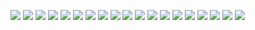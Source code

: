 ![](https://external-media.spacehey.net/media/swDQWEFsXqznYe7dw6pAQKBEvs27IKCB2S5YavRJGtJk=/https://64.media.tumblr.com/23637b18499c214186745d409dca75a2/tumblr_pcq63w0ki61xbgu08o2_100.pnj) ![](https://external-media.spacehey.net/media/sB3pcZGSgs9Fs3qm1DXu2m299szV7_dwffxBqQbDLNls=/https://64.media.tumblr.com/dcc006bc2618c3497b44daead52d3075/tumblr_pcq63w0ki61xbgu08o7_100.pnj) ![](https://wilardo.crd.co/assets/images/gallery08/5c4f1469.png?v=d19c95ca) ![](https://external-media.spacehey.net/media/ss4klgMvp-TK5lEZH-Y6eTEJ3C4YH8AGMIzQ8rHXGRGU=/https://64.media.tumblr.com/3d560fca0dd00cb296fc8bc195959083/tumblr_pcq63w0ki61xbgu08o1_100.pnj) ![](https://external-media.spacehey.net/media/sbZrT-UJMPu9383G3hoCVKaCrZwRia7PI7-XUBZZtHtk=/https://64.media.tumblr.com/7dbaf275cb3367cf6e49f7177044a9cd/tumblr_pcq63w0ki61xbgu08o6_100.pnj) ![](https://external-media.spacehey.net/media/sgGElfw20rO4GfL7_5Pl8xCez2xUZiGsanTCb0MWRRtQ=/https://images-wixmp-ed30a86b8c4ca887773594c2.wixmp.com/f/25e9a41d-5360-4e21-8e4f-f5a6e8dac4a2/dbqz7wg-d90c5d12-d853-446e-a1f1-7647d7e40ad0.png?token=eyJ0eXAiOiJKV1QiLCJhbGciOiJIUzI1NiJ9.eyJzdWIiOiJ1cm46YXBwOjdlMGQxODg5ODIyNjQzNzNhNWYwZDQxNWVhMGQyNmUwIiwiaXNzIjoidXJuOmFwcDo3ZTBkMTg4OTgyMjY0MzczYTVmMGQ0MTVlYTBkMjZlMCIsIm9iaiI6W1t7InBhdGgiOiJcL2ZcLzI1ZTlhNDFkLTUzNjAtNGUyMS04ZTRmLWY1YTZlOGRhYzRhMlwvZGJxejd3Zy1kOTBjNWQxMi1kODUzLTQ0NmUtYTFmMS03NjQ3ZDdlNDBhZDAucG5nIn1dXSwiYXVkIjpbInVybjpzZXJ2aWNlOmZpbGUuZG93bmxvYWQiXX0.ngf5swz6nwXzlrxVeVEHuaXuopMaxX35gcZihvDbwcs) ![](https://files.catbox.moe/tuq6up.png) ![](https://files.catbox.moe/d2hgwr.png) ![](https://files.catbox.moe/4ewuwz.png) ![](https://files.catbox.moe/spb4bq.png) ![](https://files.catbox.moe/816rs5.png) ![](https://files.catbox.moe/hz2hln.gif) ![](https://files.catbox.moe/1g8nyi.png) ![](https://images-wixmp-ed30a86b8c4ca887773594c2.wixmp.com/f/5552cb82-6fb8-4c7f-9d29-a10b2e5daf6c/dc03d23-52a8d50c-2b4b-4f38-9368-483cea8a1f05.png?token=eyJ0eXAiOiJKV1QiLCJhbGciOiJIUzI1NiJ9.eyJzdWIiOiJ1cm46YXBwOjdlMGQxODg5ODIyNjQzNzNhNWYwZDQxNWVhMGQyNmUwIiwiaXNzIjoidXJuOmFwcDo3ZTBkMTg4OTgyMjY0MzczYTVmMGQ0MTVlYTBkMjZlMCIsIm9iaiI6W1t7InBhdGgiOiJcL2ZcLzU1NTJjYjgyLTZmYjgtNGM3Zi05ZDI5LWExMGIyZTVkYWY2Y1wvZGMwM2QyMy01MmE4ZDUwYy0yYjRiLTRmMzgtOTM2OC00ODNjZWE4YTFmMDUucG5nIn1dXSwiYXVkIjpbInVybjpzZXJ2aWNlOmZpbGUuZG93bmxvYWQiXX0.Ztkz3nVOKi2rBNxBgZqYHQyg1lQtv7iUOKXSTQ_oWXo) ![](https://y2k.neocities.org/stamps/tumblr_inline_mr1k13DUYS1qz4rgp.png) ![](https://graphic.neocities.org/67042d6b-5549-4640-9c1b-a78c2351c648.png) ![](https://external-media.spacehey.net/media/s9WQKEotDnqZLA8t23dgNkV63ZggI72b0bV8PdJRP52w=/https://i.postimg.cc/NjzNVhGG/009-by-pastelpink-fuckery-dazxzle-fullview.png) ![](https://files.catbox.moe/85j15u.png) ![](https://files.catbox.moe/fj879q.png)
 
